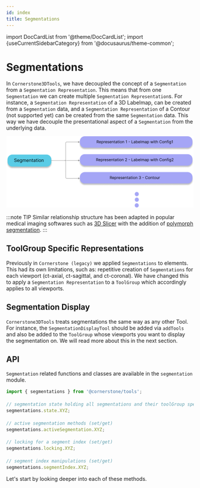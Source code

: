 ```yaml
---
id: index
title: Segmentations
---
```


import DocCardList from '@theme/DocCardList';
import {useCurrentSidebarCategory} from '@docusaurus/theme-common';

# Segmentations

In `Cornerstone3DTools`, we have decoupled the concept of a `Segmentation` from
a `Segmentation Representation`. This means that from one `Segmentation` we can
create multiple `Segmentation Representation`s. For instance, a `Segmentation Representation`
of a 3D Labelmap, can be created from a `Segmentation` data, and a `Segmentation Representation`
of a Contour (not supported yet) can be created from the same `Segmentation` data. This
way we have decouple the presentational aspect of a `Segmentation` from the underlying data.

![](../../../assets/segmentation-representation.png)

:::note TIP
Similar relationship structure has been adapted in popular medical imaging softwares
such as [3D Slicer](https://www.slicer.org/) with the addition of [polymorph segmentation](https://github.com/PerkLab/PolySeg).
:::

## ToolGroup Specific Representations

Previously in `Cornerstone (legacy)` we applied `Segmentations` to elements.
This had its own limitations, such as: repetitive creation of `Segmentations` for each viewport
(ct-axial, ct-sagittal, and ct-coronal). We have changed this to apply a `Segmentation Representation`
to a `ToolGroup` which accordingly applies to all viewports.

## Segmentation Display

`Cornerstone3DTools` treats segmentations the same way as any other Tool. For instance,
the `SegmentationDisplayTool` should be added via `addTools` and also be added to the `ToolGroup`
whose viewports you want to display the segmentation on. We will read more
about this in the next section.

## API

`Segmentation` related functions and classes are available in the `segmentation` module.

```js
import { segmentations } from '@cornerstone/tools';

// segmentation state holding all segmentations and their toolGroup specific representations
segmentations.state.XYZ;

// active segmentation methods (set/get)
segmentations.activeSegmentation.XYZ;

// locking for a segment index (set/get)
segmentations.locking.XYZ;

// segment index manipulations (set/get)
segmentations.segmentIndex.XYZ;
```

Let's start by looking deeper into each of these methods.

<DocCardList items={useCurrentSidebarCategory().items}/>
